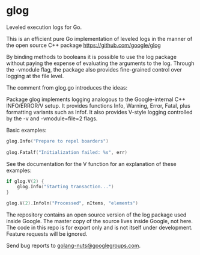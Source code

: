 glog
====

Leveled execution logs for Go.

This is an efficient pure Go implementation of leveled logs in the
manner of the open source C++ package
	https://github.com/google/glog

By binding methods to booleans it is possible to use the log package
without paying the expense of evaluating the arguments to the log.
Through the -vmodule flag, the package also provides fine-grained
control over logging at the file level.

The comment from glog.go introduces the ideas:

Package glog implements logging analogous to the Google-internal C++ INFO/ERROR/V setup.  It provides functions Info, Warning, Error, Fatal, plus formatting variants such as Infof. It also provides V-style logging controlled by the -v and -vmodule=file=2 flags.

Basic examples:

```go
glog.Info("Prepare to repel boarders")
	
glog.Fatalf("Initialization failed: %s", err)
```

See the documentation for the V function for an explanation of these examples:

```go
if glog.V(2) {
	glog.Info("Starting transaction...")
}

glog.V(2).Infoln("Processed", nItems, "elements")
```

The repository contains an open source version of the log package
used inside Google. The master copy of the source lives inside
Google, not here. The code in this repo is for export only and is not itself
under development. Feature requests will be ignored.

Send bug reports to golang-nuts@googlegroups.com.


